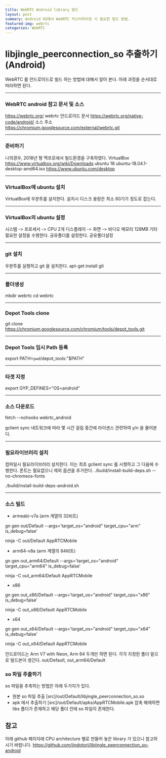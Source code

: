 ```yaml
---
title: WebRTC Android library 빌드
layout: post
summary: Android OS에서 WebRTC 커스터마이징 시 필요한 빌드 방법.
featured-img: webrtc
categories: WebRTC
---
```

# libjingle_peerconnection_so 추출하기(Android)

WebRTC 를 안드로이드로 빌드 하는 방법에 대해서 알아 본다. 아래 과정을 순서대로 따라하면 된다.

---
### WebRTC android 참고 문서 및 소스
https://webrtc.org/
webrtc 안드로이드 문서
https://webrtc.org/native-code/android/
소스 주소
https://chromium.googlesource.com/external/webrtc.git

---
### 준비하기
나의경우, 2018년 형 맥프로에서 빌드환경을 구축하였다.
VirtualBox
https://www.virtualbox.org/wiki/Downloads
ubuntu 18
ubuntu-18.04.1-desktop-amd64.iso
https://www.ubuntu.com/desktop

---
### VirtualBox에 ubuntu 설치
VirtualBox에 우분투를 설치한다.
설치시 디스크 용량은 최소 60기가 정도로 잡는다.

---
### VirtualBox의 ubuntu 설정
시스템 -> 프로세서 -> CPU 2개
디스플레이 -> 화면 -> 비디오 메모리 128MB
기타 필요한 설정을 수행한다.
공유폴더를 설정한다. 공유폴더설정

---
### git 설치
우분투를 실행하고 git 을 설치한다.
apt-get install git

---
### 폴더생성
mkdir webrtc
cd webrtc

---
### Depot Tools clone
git clone https://chromium.googlesource.com/chromium/tools/depot_tools.git

---
### Depot Tools 임시 Path 등록
export PATH=`pwd`/depot_tools:"$PATH"

---
### 타겟 지정
export GYP_DEFINES="OS=android"

---
### 소스 다운로드
fetch --nohooks webrtc_android

gclient sync
네트워크에 따라 몇 시간 걸림
중간에 라이센스 관련하여 y/n 을 물어본다.

---
### 필요라이브러리 설치
컴파일시 필요라이브러리 설치한다.
이는 최초 gclient sync 를 시행하고 그 다음에 수행한다.
폰트는 필요없으니 제외 옵션을 추가한다.
./build/install-build-deps.sh  --no-chromeos-fonts

./build/install-build-deps-android.sh

---
### 소스 빌드
* armeabi-v7a (arm 계열의 32비트)

gn gen out/Default --args='target_os="android" target_cpu="arm" is_debug=false'

ninja -C out/Default AppRTCMobile

* arm64-v8a (arm 계열의 64비트)

gn gen out_arm64/Default --args='target_os="android" target_cpu="arm64" is_debug=false'

ninja -C out_arm64/Default AppRTCMobile

* x86

gn gen out_x86/Default --args='target_os="android" target_cpu="x86" is_debug=false'

ninja -C out_x86/Default AppRTCMobile

* x64

gn gen out_x64/Default --args='target_os="android" target_cpu="x64" is_debug=false'

ninja -C out_x64/Default AppRTCMobile

안드로이드는 Arm V7 with Neon, Arm 64 두개만 하면 된다.
각각 지정한 폴더 밑으로 빌드본이 생긴다. out/Default, out_arm64/Default

### so 파일 추출하기
so 파일을 추축하는 방법은 아래 두가지가 있다.
- 원본 so 파일 추출
[src]/out/Default/libjingle_peerconnection_so.so
- apk 에서 추출하기
[src]/out/Default/apks/AppRTCMobile.apk
압축 해제하면 libs 폴더가 존재하고 해당 폴더 안에 so 파일이 존재한다.


## 참고
아래 github 페이지에 CPU architecture 별로 만들어 놓은 library 가 있으니 참고하시기 바랍니다.
<https://github.com/jindotori/libjingle_peerconnection_so-android>
